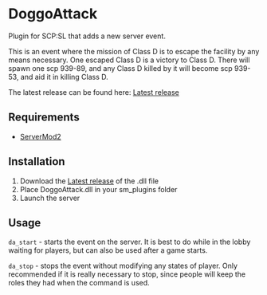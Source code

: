# DoggoAttack
Plugin for SCP:SL that adds a new server event.

This is an event where the mission of Class D is to escape the facility by any means necessary. One escaped Class D is a victory to Class D.
There will spawn one scp 939-89, and any Class D killed by it will become scp 939-53, and aid it in killing Class D.

The latest release can be found here: [Latest release](https://github.com/jeppevinkel/DoggoAttack/releases/latest)

## Requirements
* [ServerMod2](https://github.com/Grover-c13/Smod2)

## Installation
1. Download the [Latest release](https://github.com/jeppevinkel/DoggoAttack/releases/latest) of the .dll file
2. Place DoggoAttack.dll in your sm_plugins folder
2. Launch the server

## Usage
`da_start` - starts the event on the server. It is best to do while in the lobby waiting for players, but can also be used after a game starts.

`da_stop` - stops the event without modifying any states of player. Only recommended if it is really necessary to stop, since people will keep the roles they had when the command is used.
